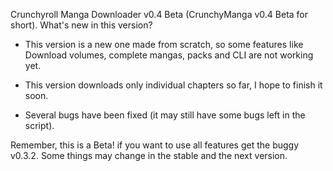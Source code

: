 Crunchyroll Manga Downloader v0.4 Beta (CrunchyManga v0.4 Beta for short).
What's new in this version?

* This version is a new one made from scratch, so some features like Download volumes, complete mangas, packs and CLI are not working yet.

* This version downloads only individual chapters so far, I hope to finish it soon.

* Several bugs have been fixed (it may still have some bugs left in the script).

Remember, this is a Beta! if you want to use all features get the buggy v0.3.2. Some things may change in the stable and the next version.

